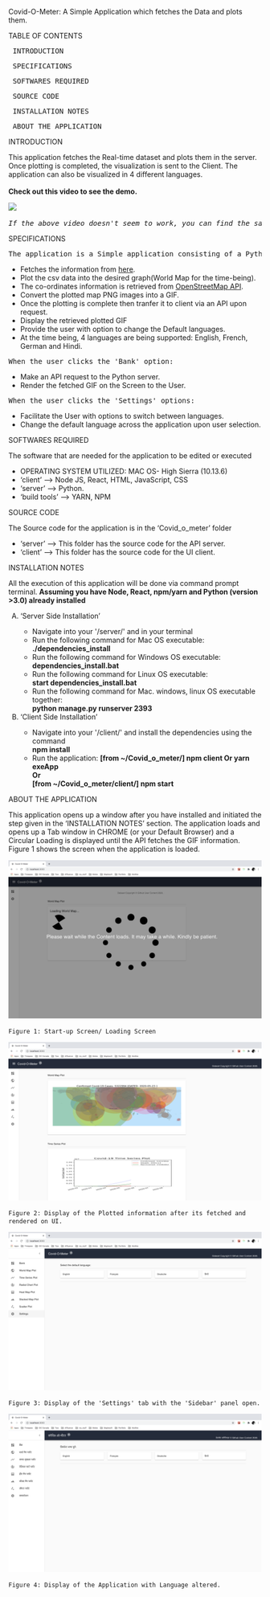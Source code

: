 Covid-O-Meter: A Simple Application which fetches the Data and plots them.

TABLE OF CONTENTS

 <pre> INTRODUCTION </pre>
<pre> SPECIFICATIONS </pre>
<pre> SOFTWARES REQUIRED </pre>
<pre> SOURCE CODE </pre>
<pre> INSTALLATION NOTES </pre>
<pre> ABOUT THE APPLICATION </pre>

INTRODUCTION

 This application fetches the Real-time dataset and plots them in the server. Once plotting is completed, the visualization is sent to the Client. The application can also be visualized in 4 different languages.
<br><br>
<b>Check out this video to see the demo.</b>

[![](http://img.youtube.com/watch?v=mQy0MgFCfBw/0.jpg)](https://www.youtube.com/watch?v=mQy0MgFCfBw)

<pre><i>If the above video doesn't seem to work, you can find the same clip of Demo at (~/readme_figs/DemoVideos/CovidOMeterDemo.mp4) location.</i></pre>

SPECIFICATIONS

 <pre>The application is a Simple application consisting of a Python server and a React client:</pre>
<ul>
<li> Fetches the information from <a href='https://github.com/datasets/covid-19/blob/master/data/countries-aggregated.csv'>here</a>.</li>
<li> Plot the csv data into the desired graph(World Map for the time-being).</li>
<li> The co-ordinates information is retrieved from <a href='http://nominatim.openstreetmap.org/'>OpenStreetMap API</a>. </li>
<li> Convert the plotted map PNG images into a GIF. </li>
<li> Once the plotting is complete then tranfer it to client via an API upon request.</li>
<li> Display the retrieved plotted GIF</li>
<li> Provide the user with option to change the Default languages.</li>
<li> At the time being, 4 languages are being supported: English, French, German and Hindi.</li>
</ul>
<pre>When the user clicks the 'Bank' option:</pre>
<ul>
<li> Make an API request to the Python server.</li>
<li> Render the fetched GIF on the Screen to the User.</li>
</ul>
<pre>When the user clicks the 'Settings' options:</pre>
<ul>
<li> Facilitate the User with options to switch between languages. </li>
<li> Change the default language across the application upon user selection.</li>
</ul>

SOFTWARES REQUIRED

 The software that are needed for the application to be edited or executed

<ul>
<li> OPERATING SYSTEM UTILIZED: MAC OS- High Sierra (10.13.6) </li>
<li> ‘client’ --> Node JS, React, HTML, JavaScript, CSS</li>
<li> ‘server’ --> Python.</li>
<li> ‘build tools’ --> YARN, NPM</li>
</ul>

SOURCE CODE

 The Source code for the application is in the ‘Covid_o_meter’ folder

<ul>
<li> ‘server’ --> This folder has the source code for the API server.</li>
<li> ‘client’ --> This folder has the source code for the UI client.</li>
</ul>

INSTALLATION NOTES

 All the execution of this application will be done via command prompt terminal. <b>Assuming you have Node, React, npm/yarn and Python (version >3.0) already installed</b>

<ol type="A">
<li> ‘Server Side Installation’ </li>
	<ul>
		<li> Navigate into your '/server/' and in your terminal </li>
		<li> Run the following command for Mac OS executable: <br><b>./dependencies_install</b></li>
		<li> Run the following command for Windows OS executable: <br><b>dependencies_install.bat</b></li>
		<li> Run the following command for Linux OS executable: <br><b>start dependencies_install.bat</b></li>
		<li> Run the following command for Mac. windows, linux OS executable together: <br><b>python manage.py runserver 2393</b></li>
	</ul>
<li> ‘Client Side Installation’ </li>
	<ul>
		<li> Navigate into your '/client/' and install the dependencies using the command <br><b>npm install</b> <br></li>
		<li> Run the application: <b>[from ~/Covid_o_meter/] npm client Or yarn exeApp <br> Or <br> [from ~/Covid_o_meter/client/] npm start </b></li>
	</ul>
	</ol>

ABOUT THE APPLICATION

 This application opens up a window after you have installed and initiated the step given in the ‘INSTALLATION NOTES’ section.
The application loads and opens up a Tab window in CHROME (or your Default Browser) and a Circular Loading is displayed until the API fetches the GIF information. Figure 1 shows the screen when the application is loaded.

![](readme_figs/fig1.png)

    Figure 1: Start-up Screen/ Loading Screen

![](readme_figs/fig2.png)

    Figure 2: Display of the Plotted information after its fetched and rendered on UI.

![](readme_figs/fig3.png)

    Figure 3: Display of the 'Settings' tab with the 'Sidebar' panel open.

![](readme_figs/fig4.png)

    Figure 4: Display of the Application with Language altered.

